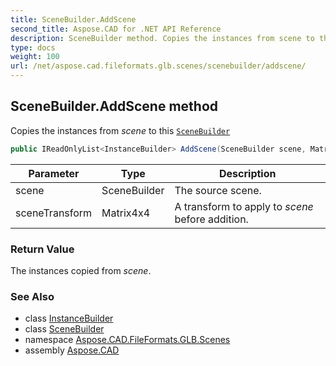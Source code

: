 ```yaml
---
title: SceneBuilder.AddScene
second_title: Aspose.CAD for .NET API Reference
description: SceneBuilder method. Copies the instances from scene to this SceneBuilder
type: docs
weight: 100
url: /net/aspose.cad.fileformats.glb.scenes/scenebuilder/addscene/
---
```

## SceneBuilder.AddScene method

Copies the instances from *scene* to this [`SceneBuilder`](../)

```csharp
public IReadOnlyList<InstanceBuilder> AddScene(SceneBuilder scene, Matrix4x4 sceneTransform)
```

| Parameter | Type | Description |
| --- | --- | --- |
| scene | SceneBuilder | The source scene. |
| sceneTransform | Matrix4x4 | A transform to apply to *scene* before addition. |

### Return Value

The instances copied from *scene*.

### See Also

* class [InstanceBuilder](../../instancebuilder/)
* class [SceneBuilder](../)
* namespace [Aspose.CAD.FileFormats.GLB.Scenes](../../scenebuilder/)
* assembly [Aspose.CAD](../../../)


